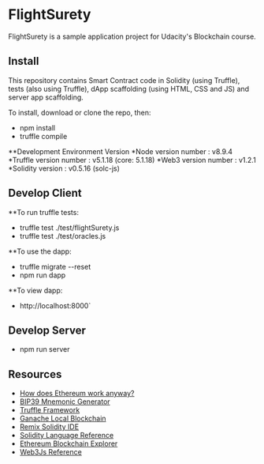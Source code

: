 # FlightSurety

FlightSurety is a sample application project for Udacity's Blockchain course.

## Install

This repository contains Smart Contract code in Solidity (using Truffle), tests (also using Truffle), dApp scaffolding (using HTML, CSS and JS) and server app scaffolding.

To install, download or clone the repo, then:

* npm install
* truffle compile

**Development Environment Version
*Node version number : v8.9.4
*Truffle version number : v5.1.18 (core: 5.1.18)
*Web3 version number : v1.2.1
*Solidity version : v0.5.16 (solc-js)

## Develop Client

**To run truffle tests:

* truffle test ./test/flightSurety.js
* truffle test ./test/oracles.js

**To use the dapp:

* truffle migrate --reset
* npm run dapp

**To view dapp:

* http://localhost:8000`

## Develop Server

* npm run server


## Resources

* [How does Ethereum work anyway?](https://medium.com/@preethikasireddy/how-does-ethereum-work-anyway-22d1df506369)
* [BIP39 Mnemonic Generator](https://iancoleman.io/bip39/)
* [Truffle Framework](http://truffleframework.com/)
* [Ganache Local Blockchain](http://truffleframework.com/ganache/)
* [Remix Solidity IDE](https://remix.ethereum.org/)
* [Solidity Language Reference](http://solidity.readthedocs.io/en/v0.4.24/)
* [Ethereum Blockchain Explorer](https://etherscan.io/)
* [Web3Js Reference](https://github.com/ethereum/wiki/wiki/JavaScript-API)
